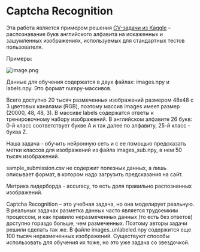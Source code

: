 # Captcha Recognition

Эта работа является примером решения [CV-задачи из Kaggle](https://www.kaggle.com/competitions/sf-captcha-recognition) – распознавание букв английского алфавита на искаженных и зашумленных изображениях, используемых для стандартных тестов пользователя.

Примеры:

![image.png](![image](https://github.com/khav-i/nn_works/assets/126453765/538a77a5-039c-4704-a6b9-8c3f41d15b26)
)

Данные для обучения содержатся в двух файлах: images.npy и labels.npy. Это формат numpy-массивов.

Всего доступно 20 тысяч размеченных изображений размером 48x48 с 3 цветовых каналами (RGB), поэтому массив images имеет размер (20000, 48, 48, 3). В массиве labels содержатся ответы к тренировочному набору изображений. В английском алфавите 26 букв: 0-й класс соответствует букве А и так далее по алфавиту, 25-й класс - буква Z.

Наша задача - обучить нейронную сеть и с ее помощью предсказать метки классов для изображений из файла images_sub.npy, в нем 50 тысяч изображений.

sample_submission.csv не содержит полезных данных, а лишь описывает формат, в котором надо загрузить предсказания на сайт.

Метрика лидерборда - accuracy, то есть доля правильно распознанных изображений.

Captcha Recognition – это учебная задача, но она моделирует реальную. В реальных задачах разметка данных часто является трудоемким процессом, и как правило неразмеченных данных (то есть без ответов) доступно гораздо больше, чем размеченных. Поэтому авторы задачи решили сделать так же. В файле images_unlabeled.npy содержится еще 100 тысяч неразмеченных изображений. Существуют способы использовать для обучения их тоже, но это уже задача со звездочкой.
